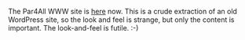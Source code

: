The Par4All WWW site is [here](http://htmlpreview.github.io/?https://raw.github.com/wiki/keryell/par4all/index.html) now.
This is a crude extraction of an old WordPress site, so the look and feel is strange, but only the content is important. The look-and-feel is futile. :-)
